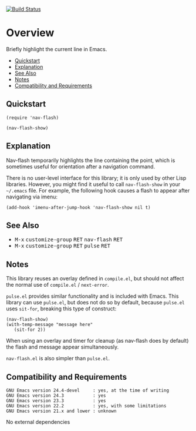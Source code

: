 [![Build Status](https://secure.travis-ci.org/rolandwalker/nav-flash.png?branch=master)](http://travis-ci.org/rolandwalker/nav-flash)

# Overview

Briefly highlight the current line in Emacs.

 * [Quickstart](#quickstart)
 * [Explanation](#explanation)
 * [See Also](#see-also)
 * [Notes](#notes)
 * [Compatibility and Requirements](#compatibility-and-requirements)

## Quickstart

```elisp
(require 'nav-flash)
 
(nav-flash-show)
```

## Explanation

Nav-flash temporarily highlights the line containing the point,
which is sometimes useful for orientation after a navigation command.

There is no user-level interface for this library; it is only used
by other Lisp libraries.  However, you might find it useful to call
`nav-flash-show` in your `~/.emacs` file.  For example, the following
hook causes a flash to appear after navigating via imenu:

```elisp
(add-hook 'imenu-after-jump-hook 'nav-flash-show nil t)
```

## See Also

 * <kbd>M-x</kbd> <kbd>customize-group</kbd> <kbd>RET</kbd> <kbd>nav-flash</kbd> <kbd>RET</kbd>
 * <kbd>M-x</kbd> <kbd>customize-group</kbd> <kbd>RET</kbd> <kbd>pulse</kbd> <kbd>RET</kbd>

## Notes

This library reuses an overlay defined in `compile.el`, but should
not affect the normal use of `compile.el` / `next-error`.

`pulse.el` provides similar functionality and is included with
Emacs.  This library can use `pulse.el`, but does not do so by
default, because `pulse.el` uses `sit-for`, breaking this type
of construct:

```elisp
(nav-flash-show)
(with-temp-message "message here"
   (sit-for 2))
```

When using an overlay and timer for cleanup (as nav-flash does
by default) the flash and message appear simultaneously.

`nav-flash.el` is also simpler than `pulse.el`.

## Compatibility and Requirements

	GNU Emacs version 24.4-devel     : yes, at the time of writing
	GNU Emacs version 24.3           : yes
	GNU Emacs version 23.3           : yes
	GNU Emacs version 22.2           : yes, with some limitations
	GNU Emacs version 21.x and lower : unknown

No external dependencies
